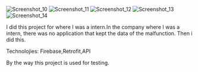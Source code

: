 ![Screenshot_10](https://user-images.githubusercontent.com/98713471/205558248-0e9cd001-b3d5-4931-9f20-3adb8603db1b.png)   ![Screenshot_11](https://user-images.githubusercontent.com/98713471/205558292-a0267052-6586-4418-b378-195f0d3ff57e.png)   ![Screenshot_12](https://user-images.githubusercontent.com/98713471/205558334-96093690-0cb9-445f-b2c5-13bd8cc0b687.png)   ![Screenshot_13](https://user-images.githubusercontent.com/98713471/205558355-f6888169-0a98-47f3-aa13-2c31e9572763.png)   ![Screenshot_14](https://user-images.githubusercontent.com/98713471/205558393-70f5a87e-091f-4063-93f8-623f776eac5b.png)
  




I did this project for where I was a intern.In the company where I was a intern, there was no application that kept the data of the malfunction. Then i did this.





Technolojies: Firebase,Retrofit,API






By the way this project is used for testing.


